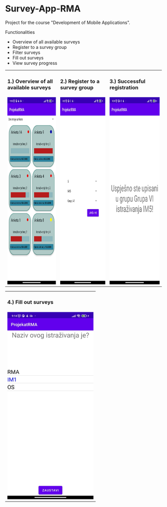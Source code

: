 # Survey-App-RMA
<p>Project for the course "Development of Mobile Applications".</p>

<p>Functionalities</p>
<ul>
<li>Overview of all available surveys</li>
<li>Register to a survey group</li>
<li>Filter surveys</li>
<li>Fill out surveys</li>
<li>View survey progress</li>
</ul>

<table>
  <tr>
    <td><h3>1.) Overview of all available surveys</h3>
    <td><h3>2.) Register to a survey group</h3>
    <td><h3>3.) Successful registration</h3>
  </tr>
  <tr>
    <td><img src="img/pregled-anketa.jpg" height=600></td>
    <td><img src="img/upis-na-predmet.jpg"height=600></td>
    <td><img src="img/uspjesno-upisan.jpg" height=600></td>
  </tr>
 </table>
 
<table>
  <tr>
<td><h3>4.) Fill out surveys</h3></td>
 </tr>
 <tr>
<td><img src="img/pitanja.jpg" height=600></td>
</tr>




